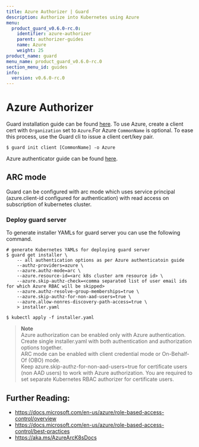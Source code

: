 ```yaml
---
title: Azure Authorizer | Guard
description: Authorize into Kubernetes using Azure
menu:
  product_guard_v0.6.0-rc.0:
    identifier: azure-authorizer
    parent: authorizer-guides
    name: Azure
    weight: 25
product_name: guard
menu_name: product_guard_v0.6.0-rc.0
section_menu_id: guides
info:
  version: v0.6.0-rc.0
---
```


# Azure Authorizer

Guard installation guide can be found [here](/products/guard/v0.6.0-rc.0/setup/install). To use Azure, create a client cert with `Organization` set to `Azure`.For Azure `CommonName` is optional. To ease this process, use the Guard cli to issue a client cert/key pair.

```console
$ guard init client [CommonName] -o Azure
```

Azure authenticator guide can be found [here](/products/guard/v0.6.0-rc.0/guides/authenticator/azure).   

   
## ARC mode
   
Guard can be configured with arc mode which uses service principal (azure.client-id configured for authentication) with read access on subscription of kubernetes cluster.   

### Deploy guard server

To generate installer YAMLs for guard server you can use the following command.

```console
# generate Kubernetes YAMLs for deploying guard server
$ guard get installer \
    -- all authentication options as per Azure authenticatoin guide
    --authz-providers=azure \
    --azure.authz-mode=arc \
    --azure.resource-id=<arc k8s cluster arm resource id> \
    --azure.skip-authz-check=<comma separated list of user email ids for which Azure RBAC will be skipped>
    --azure.authz-resolve-group-memberships=true \
    --azure.skip-authz-for-non-aad-users=true \
    --azure.allow-nonres-discovery-path-access=true \
    > installer.yaml

$ kubectl apply -f installer.yaml
```
> **Note**   
> Azure authorization can be enabled only with Azure authentication.  
> Create single installer.yaml with both authentication and authorization options together.    
> ARC mode can be enabled with client credential mode or On-Behalf-Of (OBO) mode.  
> Keep azure.skip-authz-for-non-aad-users=true for certificate users (non AAD users) to work with Azure authorization. You are required to set separate Kubernetes RBAC authorizer for certificate users.  

## Further Reading:
- https://docs.microsoft.com/en-us/azure/role-based-access-control/overview   
- https://docs.microsoft.com/en-us/azure/role-based-access-control/best-practices  
- https://aka.ms/AzureArcK8sDocs  




